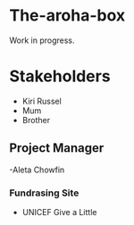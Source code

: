 # The-aroha-box
Work in progress.

# Stakeholders

- Kiri Russel
- Mum
- Brother

## Project Manager

-Aleta Chowfin

### Fundrasing Site

- UNICEF Give a Little








